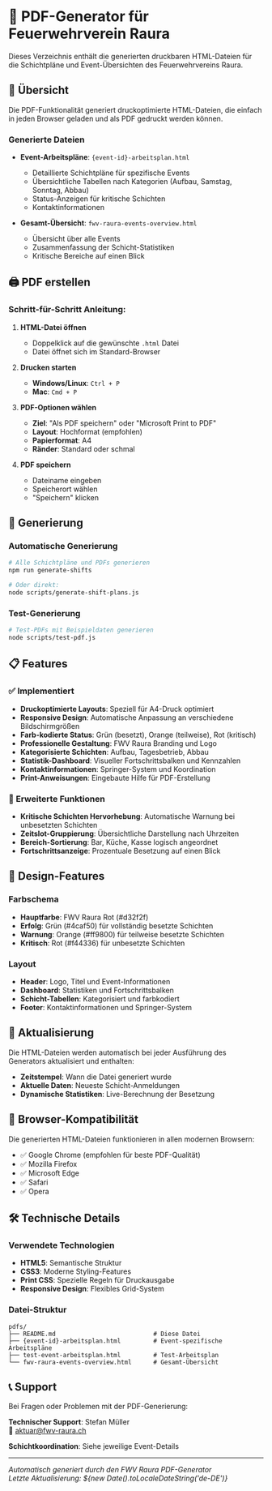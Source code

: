 # 📄 PDF-Generator für Feuerwehrverein Raura

Dieses Verzeichnis enthält die generierten druckbaren HTML-Dateien für die Schichtpläne und Event-Übersichten des Feuerwehrvereins Raura.

## 🎯 Übersicht

Die PDF-Funktionalität generiert druckoptimierte HTML-Dateien, die einfach in jeden Browser geladen und als PDF gedruckt werden können.

### Generierte Dateien

- **Event-Arbeitspläne**: `{event-id}-arbeitsplan.html`
  - Detaillierte Schichtpläne für spezifische Events
  - Übersichtliche Tabellen nach Kategorien (Aufbau, Samstag, Sonntag, Abbau)
  - Status-Anzeigen für kritische Schichten
  - Kontaktinformationen

- **Gesamt-Übersicht**: `fwv-raura-events-overview.html`
  - Übersicht über alle Events
  - Zusammenfassung der Schicht-Statistiken
  - Kritische Bereiche auf einen Blick

## 🖨️ PDF erstellen

### Schritt-für-Schritt Anleitung:

1. **HTML-Datei öffnen**
   - Doppelklick auf die gewünschte `.html` Datei
   - Datei öffnet sich im Standard-Browser

2. **Drucken starten**
   - **Windows/Linux**: `Ctrl + P`
   - **Mac**: `Cmd + P`

3. **PDF-Optionen wählen**
   - **Ziel**: "Als PDF speichern" oder "Microsoft Print to PDF"
   - **Layout**: Hochformat (empfohlen)
   - **Papierformat**: A4
   - **Ränder**: Standard oder schmal

4. **PDF speichern**
   - Dateiname eingeben
   - Speicherort wählen
   - "Speichern" klicken

## 🔧 Generierung

### Automatische Generierung

```bash
# Alle Schichtpläne und PDFs generieren
npm run generate-shifts

# Oder direkt:
node scripts/generate-shift-plans.js
```

### Test-Generierung

```bash
# Test-PDFs mit Beispieldaten generieren
node scripts/test-pdf.js
```

## 📋 Features

### ✅ Implementiert

- **Druckoptimierte Layouts**: Speziell für A4-Druck optimiert
- **Responsive Design**: Automatische Anpassung an verschiedene Bildschirmgrößen
- **Farb-kodierte Status**: Grün (besetzt), Orange (teilweise), Rot (kritisch)
- **Professionelle Gestaltung**: FWV Raura Branding und Logo
- **Kategorisierte Schichten**: Aufbau, Tagesbetrieb, Abbau
- **Statistik-Dashboard**: Visueller Fortschrittsbalken und Kennzahlen
- **Kontaktinformationen**: Springer-System und Koordination
- **Print-Anweisungen**: Eingebaute Hilfe für PDF-Erstellung

### 🚀 Erweiterte Funktionen

- **Kritische Schichten Hervorhebung**: Automatische Warnung bei unbesetzten Schichten
- **Zeitslot-Gruppierung**: Übersichtliche Darstellung nach Uhrzeiten
- **Bereich-Sortierung**: Bar, Küche, Kasse logisch angeordnet
- **Fortschrittsanzeige**: Prozentuale Besetzung auf einen Blick

## 🎨 Design-Features

### Farbschema
- **Hauptfarbe**: FWV Raura Rot (#d32f2f)
- **Erfolg**: Grün (#4caf50) für vollständig besetzte Schichten
- **Warnung**: Orange (#ff9800) für teilweise besetzte Schichten
- **Kritisch**: Rot (#f44336) für unbesetzte Schichten

### Layout
- **Header**: Logo, Titel und Event-Informationen
- **Dashboard**: Statistiken und Fortschrittsbalken
- **Schicht-Tabellen**: Kategorisiert und farbkodiert
- **Footer**: Kontaktinformationen und Springer-System

## 🔄 Aktualisierung

Die HTML-Dateien werden automatisch bei jeder Ausführung des Generators aktualisiert und enthalten:

- **Zeitstempel**: Wann die Datei generiert wurde
- **Aktuelle Daten**: Neueste Schicht-Anmeldungen
- **Dynamische Statistiken**: Live-Berechnung der Besetzung

## 📱 Browser-Kompatibilität

Die generierten HTML-Dateien funktionieren in allen modernen Browsern:

- ✅ Google Chrome (empfohlen für beste PDF-Qualität)
- ✅ Mozilla Firefox
- ✅ Microsoft Edge
- ✅ Safari
- ✅ Opera

## 🛠️ Technische Details

### Verwendete Technologien
- **HTML5**: Semantische Struktur
- **CSS3**: Moderne Styling-Features
- **Print CSS**: Spezielle Regeln für Druckausgabe
- **Responsive Design**: Flexibles Grid-System

### Datei-Struktur
```
pdfs/
├── README.md                           # Diese Datei
├── {event-id}-arbeitsplan.html         # Event-spezifische Arbeitspläne
├── test-event-arbeitsplan.html         # Test-Arbeitsplan
└── fwv-raura-events-overview.html      # Gesamt-Übersicht
```

## 📞 Support

Bei Fragen oder Problemen mit der PDF-Generierung:

**Technischer Support**: Stefan Müller  
📧 aktuar@fwv-raura.ch

**Schichtkoordination**: Siehe jeweilige Event-Details  

---

*Automatisch generiert durch den FWV Raura PDF-Generator*  
*Letzte Aktualisierung: ${new Date().toLocaleDateString('de-DE')}*
